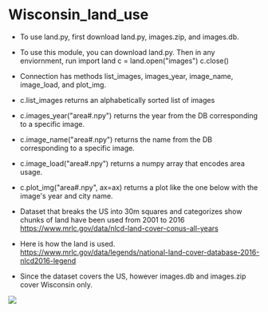 # Wisconsin_land_use

- To use land.py, first download land.py, images.zip, and images.db.
- To use this module, you can download land.py.
Then in any enviornment, run import land
c = land.open("images")
c.close()
- Connection has methods list_images, images_year, image_name, image_load, and plot_img.
- c.list_images returns an alphabetically sorted list of images
- c.images_year("area#.npy") returns the year from the DB corresponding to a specific image. 
- c.image_name("area#.npy") returns the name from the DB corresponding to a specific image. 
- c.image_load("area#.npy") returns a numpy array that encodes area usage. 
- c.plot_img("area#.npy", ax=ax) returns a plot like the one below with the image's year and city name.

- Dataset that breaks the US into 30m squares and categorizes show chunks of land have been used from 2001 to 2016 https://www.mrlc.gov/data/nlcd-land-cover-conus-all-years
- Here is how the land is used. https://www.mrlc.gov/data/legends/national-land-cover-database-2016-nlcd2016-legend
- Since the dataset covers the US, however images.db and images.zip cover Wisconsin only.

![](/images/8pm.png)

